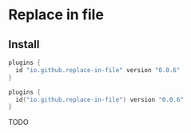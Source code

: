 # Replace in file

## Install

```groovy
plugins {
  id "io.github.replace-in-file" version "0.0.6"
}
```
```kotlin
plugins {
  id("io.github.replace-in-file") version "0.0.6"
}
```

TODO